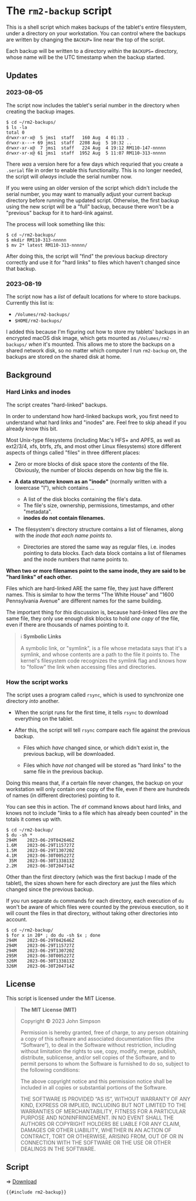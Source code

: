 # The `rm2-backup` script

This is a shell script which makes backups of the tablet's entire filesystem, under a directory on your workstation. You can control where the backups are written by changing the `BACKUP=` line near the top of the script.

Each backup will be written to a directory *within* the `BACKUPS=` directory, whose name will be the UTC timestamp when the backup started.

## Updates

### 2023-08-05

The script now includes the tablet's serial number in the directory when creating the backup images.

```
$ cd ~/rm2-backups/
$ ls -la
total 0
drwxr-xr-x@  5 jms1  staff   160 Aug  4 01:33 .
drwxr-x---+ 69 jms1  staff  2208 Aug  5 10:32 ..
drwxr-xr-x@  7 jms1  staff   224 Aug  4 19:12 RM110-147-nnnnn
drwxr-xr-x@ 61 jms1  staff  1952 Aug  5 11:07 RM110-313-nnnnn
```

There *was* a version here for a few days which requried that you create a `.serial` file in order to enable this functionality. This is no longer needed, the script will *always* include the serial number now.

If you were using an older version of the script which didn't include the serial number, you may want to manually adjust your current backup directory before running the updated script. Otherwise, the first backup using the new script will be a "full" backup, because there won't be a "previous" backup for it to hard-link against.

The process will look something like this:

```
$ cd ~/rm2-backups/
$ mkdir RM110-313-nnnnn
$ mv 2* latest RM110-313-nnnnn/
```

After doing this, the script will "find" the previous backup directory correctly and use it for "hard links" to files which haven't changed since that backup.

### 2023-08-19

The script now has a *list* of default locations for where to store backups. Currently this list is:

* `/Volumes/rm2-backups/`
* `$HOME/rm2-backups/`

I added this because I'm figuring out how to store my tablets' backups in an encrypted macOS disk image, which gets mounted as `/Volumes/rm2-backups/` *when* it's mounted. This allows me to store the backups on a shared network disk, so no matter which computer I run `rm2-backup` on, the backups are stored on the shared disk at home.

## Background

### Hard Links and inodes

The script creates "hard-linked" backups.

In order to understand how hard-linked backups work, you first need to understand what hard links and "inodes" are. Feel free to skip ahead if you already know this bit.

Most Unix-type filesystems (including Mac's HFS+ and APFS, as well as ext2/3/4, xfs, btrfs, zfs, and most other Linux filesystems) store different aspects of things called "files" in three different places:

* Zero or more blocks of disk space store the *contents* of the file. Obviously, the number of blocks depends on how big the file is.

* **A data structure known as an "inode"** (normally written with a lowercase "I"), which contains ...

    * A list of the disk blocks containing the file's data.
    * The file's size, ownership, permissions, timestamps, and other "metadata".
    * **inodes do not contain filenames.**

* The filesystem's directory structure contains a list of filenames, along with the *inode that each name points to*.

    * Directories are stored the same way as regular files, i.e. inodes pointing to data blocks. Each data block contains a list of filenames and the inode numbers that name points to.

**When two or more filenames point to the same inode, they are said to be "hard links" of each other.**

Files which are hard-linked ARE the same file, they just have different names. This is similar to how the terms "The White House" and "1600 Pennsylvania Avenue" are different names for the same building.

The important thing for *this* discussion is, because hard-linked files *are* the same file, they only use enough disk blocks to hold *one copy* of the file, even if there are thousands of names pointing to it.

> &#x2139;&#xFE0F; **Symbolic Links**
>
> A symbolic link, or "symlink", is a file whose metadata says that it's a symlink, and whose contents are a path to the file it points to. The kernel's filesystem code recognizes the symlink flag and knows how to "follow" the link when accessing files and directories.

### How the script works

The script uses a program called `rsync`, which is used to synchronize one directory *into* another.

* When the script runs for the first time, it tells `rsync` to download everything on the tablet.

* After this, the script will tell `rsync` compare each file against the previous backup.

    * Files which *have* changed since, or which didn't exist in, the previous backup, will be downloaded.

    * Files which *have not* changed will be stored as "hard links" to the same file in the previous backup.

Doing this means that, if a certain file never changes, the backup on your workstation will only contain one copy of the file, even if there are hundreds of names (in different directories) pointing to it.

You can see this in action. The `df` command knows about hard links, and knows not to include "links to a file which has already been counted" in the totals it comes up with.

```
$ cd ~/rm2-backup/
$ du -sh *
294M	2023-06-29T042646Z
1.6M	2023-06-29T115727Z
1.5M	2023-06-29T130720Z
4.1M	2023-06-30T005227Z
 35M	2023-06-30T133813Z
2.2M	2023-06-30T204714Z
```

Other than the first directory (which was the first backup I made of the tablet), the sizes shown here for each directory are just the files which changed since the previous backup.

If you run separate `du` commands for each directory, each execution of `du` won't be aware of which files were counted by the previous execution, so it will count the files in that directory, without taking other directories into account.

```
$ cd ~/rm2-backup/
$ for x in 20* ; do du -sh $x ; done
294M	2023-06-29T042646Z
294M	2023-06-29T115727Z
294M	2023-06-29T130720Z
295M	2023-06-30T005227Z
326M	2023-06-30T133813Z
326M	2023-06-30T204714Z
```

## License

This script is licensed under the MIT License.

> **The MIT License (MIT)**
>
> Copyright &copy; 2023 John Simpson
>
> Permission is hereby granted, free of charge, to any person obtaining a copy of this software and associated documentation files (the “Software”), to deal in the Software without restriction, including without limitation the rights to use, copy, modify, merge, publish, distribute, sublicense, and/or sell copies of the Software, and to permit persons to whom the Software is furnished to do so, subject to the following conditions:
>
> The above copyright notice and this permission notice shall be included in all copies or substantial portions of the Software.
>
> THE SOFTWARE IS PROVIDED “AS IS”, WITHOUT WARRANTY OF ANY KIND, EXPRESS OR IMPLIED, INCLUDING BUT NOT LIMITED TO THE WARRANTIES OF MERCHANTABILITY, FITNESS FOR A PARTICULAR PURPOSE AND NONINFRINGEMENT. IN NO EVENT SHALL THE AUTHORS OR COPYRIGHT HOLDERS BE LIABLE FOR ANY CLAIM, DAMAGES OR OTHER LIABILITY, WHETHER IN AN ACTION OF CONTRACT, TORT OR OTHERWISE, ARISING FROM, OUT OF OR IN CONNECTION WITH THE SOFTWARE OR THE USE OR OTHER DEALINGS IN THE SOFTWARE.

## Script

&#x21D2; [Download](rm2-backup)

```bash
{{#include rm2-backup}}
```
